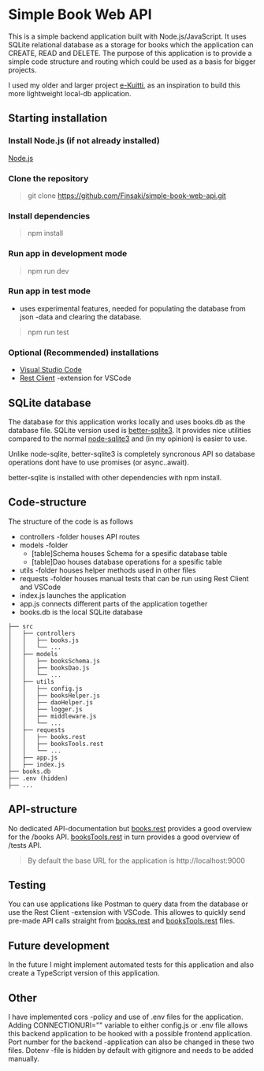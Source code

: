 # Simple Book Web API

This is a simple backend application built with Node.js/JavaScript. It uses SQLite relational database as a storage for books which the application can CREATE, READ and DELETE. The purpose of this application is to provide a simple code structure and routing which could be used as a basis for bigger projects.

I used my older and larger project [e-Kuitti](https://github.com/Finsaki/ekuitti-backend), as an inspiration to build this more lightweight local-db application.

## Starting installation

### Install Node.js (if not already installed)

[Node.js](https://nodejs.org/en)

### Clone the repository

> git clone https://github.com/Finsaki/simple-book-web-api.git

### Install dependencies

> npm install

### Run app in development mode

> npm run dev

### Run app in test mode

- uses experimental features, needed for populating the database from json -data and clearing the database.

> npm run test

### Optional (Recommended) installations

- [Visual Studio Code](https://code.visualstudio.com/)
- [Rest Client](https://marketplace.visualstudio.com/items?itemName=humao.rest-client) -extension for VSCode

## SQLite database

The database for this application works locally and uses books.db as the database file. SQLite version used is [better-sqlite3](https://www.npmjs.com/package/better-sqlite3). It provides nice utilities compared to the normal [node-sqlite3](https://www.npmjs.com/package/sqlite3) and (in my opinion) is easier to use.

Unlike node-sqlite, better-sqlite3 is completely syncronous API so database operations dont have to use promises (or async..await).

better-sqlite is installed with other dependencies with npm install.

## Code-structure

The structure of the code is as follows

- controllers -folder houses API routes
- models -folder
  - [table]Schema houses Schema for a spesific database table
  - [table]Dao houses database operations for a spesific table
- utils -folder houses helper methods used in other files
- requests -folder houses manual tests that can be run using Rest Client and VSCode
- index.js launches the application
- app.js connects different parts of the application together
- books.db is the local SQLite database

```
├── src
│   ├── controllers
│   │   ├── books.js
│   │   └── ...
│   ├── models
│   │   ├── booksSchema.js
│   │   ├── booksDao.js
│   │   └── ...
│   ├── utils
│   │   ├── config.js
│   │   ├── booksHelper.js
│   │   ├── daoHelper.js
│   │   ├── logger.js
│   │   ├── middleware.js
│   │   └── ...
│   ├── requests
│   │   ├── books.rest
│   │   ├── booksTools.rest
│   │   └── ...
│   ├── app.js
│   ├── index.js
├── books.db
├── .env (hidden)
├── ...
```

## API-structure

No dedicated API-documentation but [books.rest](src/requests/books.rest) provides a good overview for the /books API. [booksTools.rest](src/requests/booksTools.rest) in turn provides a good overview of /tests API.

> By default the base URL for the application is http://localhost:9000

## Testing

You can use applications like Postman to query data from the database or use the Rest Client -extension with VSCode. This allowes to quickly send pre-made API calls straight from [books.rest](src/requests/books.rest) and [booksTools.rest](src/requests/booksTools.rest) files.

## Future development

In the future I might implement automated tests for this application and also create a TypeScript version of this application.

## Other

I have implemented cors -policy and use of .env files for the application. Adding CONNECTIONURI="" variable to either config.js or .env file allows this backend application to be hooked with a possible frontend application. Port number for the backend -application can also be changed in these two files. Dotenv -file is hidden by default with gitignore and needs to be added manually.
